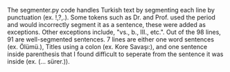 The segmenter.py code handles Turkish text by segmenting each line by punctuation (ex. !,?,.).
Some tokens such as Dr. and Prof. used the period and would incorrectly segment it as a sentence, these were added as exceptions.
Other exceptions include, "vs., b., III., etc.".
Out of the 98 lines, 91 are well-segmented sentences. 7 lines are either one word sentences (ex. Ölümü.), Titles using a colon (ex. Kore Savaşı:),
and one sentence inside parenthesis that I found difficult to seperate from the sentence it was inside (ex. (... sürer.)).
